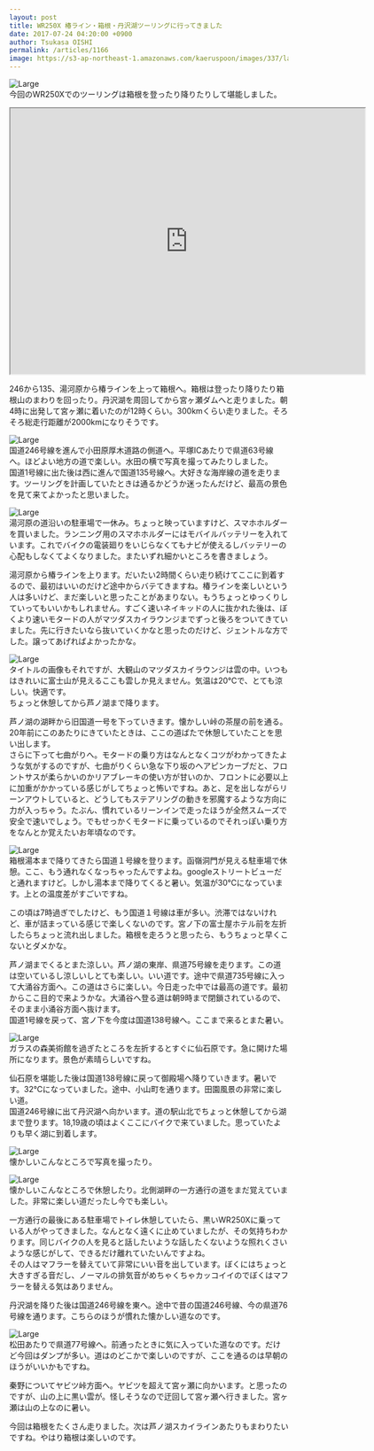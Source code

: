 ```yaml
---
layout: post
title: WR250X 椿ライン・箱根・丹沢湖ツーリングに行ってきました
date: 2017-07-24 04:20:00 +0900
author: Tsukasa OISHI
permalink: /articles/1166
image: https://s3-ap-northeast-1.amazonaws.com/kaeruspoon/images/337/large.JPG?1500831516
---
```



![Large](https://s3-ap-northeast-1.amazonaws.com/kaeruspoon/images/337/large.JPG?1500831516)  
今回のWR250Xでのツーリングは箱根を登ったり降りたりして堪能しました。  

<iframe src="https://www.google.com/maps/d/embed?mid=1cJsljsEa3O_qNAczmWeL3jn8N_Y" width="640" height="480"></iframe>  

246から135、湯河原から椿ラインを上って箱根へ。箱根は登ったり降りたり箱根山のまわりを回ったり。丹沢湖を周回してから宮ヶ瀬ダムへと走りました。朝4時に出発して宮ヶ瀬に着いたのが12時くらい。300kmくらい走りました。そろそろ総走行距離が2000kmになりそうです。  

![Large](https://s3-ap-northeast-1.amazonaws.com/kaeruspoon/images/338/large.jpeg?1500833068)  
国道246号線を進んで小田原厚木道路の側道へ。平塚ICあたりで県道63号線へ。ほどよい地方の道で楽しい。水田の横で写真を撮ってみたりしました。  
国道1号線に出た後は西に進んで国道135号線へ。大好きな海岸線の道を走ります。ツーリングを計画していたときは通るかどうか迷ったんだけど、最高の景色を見て来てよかったと思いました。  

![Large](https://s3-ap-northeast-1.amazonaws.com/kaeruspoon/images/339/large.jpeg?1500833370)  
湯河原の道沿いの駐車場で一休み。ちょっと映っていますけど、スマホホルダーを買いました。ランニング用のスマホホルダーにはモバイルバッテリーを入れています。これでバイクの電装廻りをいじらなくてもナビが使えるしバッテリーの心配もしなくてよくなりました。またいずれ細かいところを書きましょう。  

湯河原から椿ラインを上ります。だいたい2時間くらい走り続けてここに到着するので、最初はいいのだけど途中からバテてきますね。椿ラインを楽しいという人は多いけど、まだ楽しいと思ったことがあまりない。もうちょっとゆっくりしていってもいいかもしれません。すごく速いネイキッドの人に抜かれた後は、ぼくより速いモタードの人がマツダスカイラウンジまでずっと後ろをついてきていました。先に行きたいなら抜いていくかなと思ったのだけど、ジェントルな方でした。譲ってあげればよかったかな。  

![Large](https://s3-ap-northeast-1.amazonaws.com/kaeruspoon/images/340/large.jpeg?1500833829)  
タイトルの画像もそれですが、大観山のマツダスカイラウンジは雲の中。いつもはきれいに富士山が見えるここも雲しか見えません。気温は20℃で、とても涼しい。快適です。  
ちょっと休憩してから芦ノ湖まで降ります。  

芦ノ湖の湖畔から旧国道一号を下っていきます。懐かしい峠の茶屋の前を通る。20年前にこのあたりにきていたときは、ここの道ばたで休憩していたことを思い出します。  
さらに下って七曲がりへ。モタードの乗り方はなんとなくコツがわかってきたような気がするのですが、七曲がりくらい急な下り坂のヘアピンカーブだと、フロントサスが柔らかいのかリアブレーキの使い方が甘いのか、フロントに必要以上に加重がかかっている感じがしてちょっと怖いですね。あと、足を出しながらリーンアウトしていると、どうしてもステアリングの動きを邪魔するような方向に力が入っちゃう。たぶん、慣れているリーンインで走ったほうが全然スムーズで安全で速いでしょう。でもせっかくモタードに乗っているのでそれっぽい乗り方をなんとか覚えたいお年頃なのです。  

![Large](https://s3-ap-northeast-1.amazonaws.com/kaeruspoon/images/341/large.jpeg?1500834377)  
箱根湯本まで降りてきたら国道１号線を登ります。函嶺洞門が見える駐車場で休憩。ここ、もう通れなくなっちゃったんですよね。googleストリートビューだと通れますけど。しかし湯本まで降りてくると暑い。気温が30℃になっています。上との温度差がすごいですね。  

この頃は7時過ぎでしたけど、もう国道１号線は車が多い。渋滞ではないけれど、車が詰まっている感じで楽しくないのです。宮ノ下の富士屋ホテル前を左折したらちょっと流れ出しました。箱根を走ろうと思ったら、もうちょっと早くこないとダメかな。  

芦ノ湖までくるとまた涼しい。芦ノ湖の東岸、県道75号線を走ります。この道は空いているし涼しいしとても楽しい。いい道です。途中で県道735号線に入って大涌谷方面へ。この道はさらに楽しい。今日走った中では最高の道です。最初からここ目的で来ようかな。大涌谷へ登る道は朝9時まで閉鎖されているので、そのまま小涌谷方面へ抜けます。  
国道1号線を戻って、宮ノ下を今度は国道138号線へ。ここまで来るとまた暑い。  

![Large](https://s3-ap-northeast-1.amazonaws.com/kaeruspoon/images/342/large.jpeg?1500835655)  
ガラスの森美術館を過ぎたところを左折するとすぐに仙石原です。急に開けた場所になります。景色が素晴らしいですね。  

仙石原を堪能した後は国道138号線に戻って御殿場へ降りていきます。暑いです。32℃になっていました。途中、小山町を通ります。田園風景の非常に楽しい道。  
国道246号線に出て丹沢湖へ向かいます。道の駅山北でちょっと休憩してから湖まで登ります。18,19歳の頃はよくここにバイクで来ていました。思っていたよりも早く湖に到着します。  

![Large](https://s3-ap-northeast-1.amazonaws.com/kaeruspoon/images/343/large.jpeg?1500835974)  
懐かしいこんなところで写真を撮ったり。  

![Large](https://s3-ap-northeast-1.amazonaws.com/kaeruspoon/images/344/large.jpeg?1500836131)  
懐かしいこんなところで休憩したり。北側湖畔の一方通行の道をまだ覚えていました。非常に楽しい道だったし今でも楽しい。  

一方通行の最後にある駐車場でトイレ休憩していたら、黒いWR250Xに乗っている人がやってきました。なんとなく遠くに止めていましたが、その気持ちわかります。同じバイクの人を見ると話したいような話したくないような照れくさいような感じがして、できるだけ離れていたいんですよね。  
その人はマフラーを替えていて非常にいい音を出しています。ぼくにはちょっと大きすぎる音だし、ノーマルの排気音がめちゃくちゃカッコイイのでぼくはマフラーを替える気はありません。  

丹沢湖を降りた後は国道246号線を東へ。途中で昔の国道246号線、今の県道76号線を通ります。こちらのほうが慣れた懐かしい道なのです。  

![Large](https://s3-ap-northeast-1.amazonaws.com/kaeruspoon/images/345/large.jpeg?1500836784)  
松田あたりで県道77号線へ。前通ったときに気に入っていた道なのです。だけど今回はダンプが多い。道はのどこかで楽しいのですが、ここを通るのは早朝のほうがいいかもですね。  

秦野についてヤビツ峠方面へ。ヤビツを超えて宮ヶ瀬に向かいます。と思ったのですが、山の上に黒い雲が。怪しそうなので迂回して宮ヶ瀬へ行きました。宮ヶ瀬は山の上なのに暑い。  

今回は箱根をたくさん走りました。次は芦ノ湖スカイラインあたりもまわりたいですね。やはり箱根は楽しいのです。  
